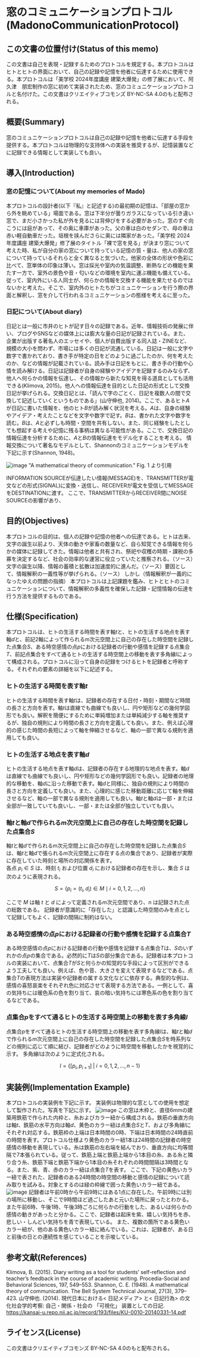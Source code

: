 # 窓のコミュニケーションプロトコル(MadonoCommunicationProtocol)

## この文書の位置付け(Status of this memo)
この文書は自己を表現・記録するためのプロトコルを規定する。本プロトコルはヒトとヒトの界面において、自己の記録や記憶を他者に伝達するために使用できる。本プロトコルは「美学校 2024年度講座 建築大爆発」の修了展において、阿久津　朋宏制作の窓に初めて実装されたため、窓のコミュニケーションプロトコルと名付けた。この文書はクリエイティブコモンズ BY-NC-SA 4.0のもと配布される。

## 概要(Summary)
窓のコミュニケーションプロトコルは自己の記録や記憶を他者に伝達する手段を提供する。本プロトコルは物理的な支持体への実装を推奨するが、記憶装置などに記録できる情報として実装しても良い。

## 導入(Introduction)
### 窓の記憶について(About my memories of Mado)
本プロトコルの設計者(以下『私』と記述する)の最初期の記憶は、「部屋の窓から外を眺めている」場面である。窓は下半分が曇りガラスになっている引き違い窓で、まだ小さかった私が外を見るには背伸びをする必要があった。窓のすぐ向こうには庭があって、その奥に車庫があった。父の車は白のセダンで、母の車は赤い軽自動車だった。垣根を挟んださらに奥には隣家があった。「美学校 2024年度講座 建築大爆発」修了展のタイトル「裸で窓を見る」が決まり窓について考えた時、私が自分の家の窓について持っている記憶の質・量は、他人の家の窓について持っているそれらと全く異なると気づいた。他家の全体の形状や色彩に比べて、窓単体の印象は薄い。窓は採光や室内の気温調整、断熱などの機能を果たす一方で、室外の景色や音・匂いなどの環境を室内に運ぶ機能も備えている。従って、室内外にいる人同士が、何らかの情報を交換する機能を果たせるのではないかと考えた。そこで、室内外のヒトたちがコミュニケーションを行う際の界面と解釈し、窓を介して行われるコミュニケーションの態様を考えるに至った。

### 日記について(About diary)
日記とは一般に市井のヒトが記す日々の記録である。近年、情報技術の発展に伴い、ブログやSNSなどの媒体上には膨大な量の日記が記録されている。また、企業が出版する著名人のエッセイや、個人が自費出版する同人誌・ZINEなど、規模の大小を問わず、市場には多くの日記が流通している。日記は一般に文字や数字で書かれており、書き手が特定の日をどのように過ごしたのか、何を考えたのか、などの情報が記載されている。読み手は日記をもとに、書き手の行動や心情を読み解ける。日記は記録者が自身の経験やアイデアを記録するのみならず、他人へ何らかの情報を伝達し、その情報から新たな知見を得る道具としても活用できる(Klimova, 2015)。他人への情報伝達を目的とした日記の形式として交換日記が挙げられる。交換日記とは、「読んで字のごとく、日記を複数人の間で交換して記述していくというものである」(山守伸也, 2014)。ここで、あるヒト*A*が日記に書いた情報を、他のヒト*B*が読み解く状況を考える。*A*は、自身の経験やアイデア・考えたことなどを文字や数字で記す。*B*は、書かれた文字や数字を読む。*B*は、*A*と必ずしも時間・空間を共有しない。また、同じ経験をしたとしても想起する考えや記憶に残る事柄は異なる可能性がある。ここで、交換日記の情報伝達を分析するために、*A*と*B*の情報伝達をモデル化することを考える。
情報交換について著名なモデルとして、Shannonのコミュニケーションモデルを下記に示す(Shannon, 1948)。

![image](https://github.com/user-attachments/assets/c6728d10-5c42-4410-9d4b-be274275b6f8)
"A mathematical theory of communication." Fig. 1 より引用

INFORMATION SOURCEが伝達したい情報(MESSAGE)を、TRANSMITTERが電文などの形式(SIGNAL)に変換・送信し、RECEIVERが電文を受信してMESSAGEをDESTINATIONに渡す。
ここで、TRANSMITTERからRECEIVER間にNOISE SOURCEの影響があり、



## 目的(Objectives)
本プロトコルの目的は、個人の記録や記憶の他者への伝達である。ヒトは古来、文字の誕生以前より、天体の動きや家畜の数量など、自ら知覚できる情報を何らかの媒体に記録してきた。情報は他者と共有され、祭祀や収穫の時期・課税の多寡を決定するなど、社会の効率的な運営に役立っていたと推察される。（ソース）文字の誕生以降、情報の蓄積と拡散は加速度的に進んだ。（ソース）要因として、情報解釈の一義性等が挙げられる。（ソース）
しかし（情報解釈が一義的になったゆえの問題の指摘）
本プロトコルは上記課題を鑑み、ヒトとヒトのコミュニケーションについて、情報解釈の多義性を確保した記録・記憶情報の伝達を行う方法を提供するものである。

## 仕様(Specification)
本プロトコルは、ヒトの生活する時間を表す軸*t*と、ヒトの生活する地点を表す軸*d*と、前記2軸によって作られる*m*次元空間上に自己の存在した時空間を記録した点集合*S*、ある時空感情の点*p*における記録者の行動や感情を記録する点集合*T*、前記点集合をすべて通るヒトの生活する時空間上の移動を表す多角線*l*によって構成される。プロトコルに沿って自身の記録をつけるヒトを記録者と呼称する。それぞれの要素の詳細を以下に記述する。

### ヒトの生活する時間を表す軸*t*
ヒトの生活する時間を表す軸*t*は、記録者の存在する日付・時刻・期間など時間の長さと方向を表す。軸*t*は直線でも曲線でも良いし、円や矩形などの幾何学図形でも良い。解釈を簡便にするために単純増加または単純減少する軸を推奨するが、独自の規則により時間の長さと方向を定義しても良い。また、例えば心理的の感じた時間の長短によって軸を伸縮させるなど、軸の一部で異なる規則を適用しても良い。

### ヒトの生活する地点を表す軸*d*
ヒトの生活する地点を表す軸*d*は、記録者の存在する地理的な地点を表す。軸*d*は直線でも曲線でも良いし、円や矩形などの幾何学図形でも良い。記録者の地理的な移動を、軸*d*に沿った移動で表す。軸*d*と同様に、独自の規則により時間の長さと方向を定義しても良い。また、心理的に感じた移動距離に応じて軸を伸縮させるなど、軸の一部で異なる規則を適用しても良い。軸*t*と軸*d*は一部・または全部が一致していても良いし、一部・または全部が独立していても良い。

### 軸*t*と軸*d*で作られる*m*次元空間上に自己の存在した時空間を記録した点集合*S*
軸*t*と軸*d*で作られるm次元空間上に自己の存在した時空間を記録した点集合*S*は、軸*t*と軸*d*で張られる*m*次元空間上に存在する点の集合であり、記録者が実際に存在していた時刻と場所の対応関係を表す。  
各点 $p_i \in S$ は、時刻 $t_i$ および位置 $d_i$ における記録者の存在を示し、集合 *S* は次のように表現される。
```math
S = \{ p_i = (t_i, d_i) \in M \mid i = 0, 1, 2, \ldots, n \}
```
ここで *M* は軸 *t* と *d* によって定義される*m*次元空間であり、*n* は記録された点の総数である。
記録者が意識的に「存在した」と認識した時空間のみを点として記録してもよく、記録の間隔に制約はない。

### ある時空感情の点*p*における記録者の行動や感情を記録する点集合*T*
ある時空感情の点*p*における記録者の行動や感情を記録する点集合*T*は、*S*のいずれかの点*p*の集合である。必然的に*T*は*S*の部分集合である。記録者は本プロトコルの実装において、点集合*T*が*S*と何らかの知覚的な手段によって区別ができるよう工夫しても良い。例えば、色や音、大きさを変えて表現するなどである。点集合*T*の表現方法は実装や記録者の属する文化などに依存する。典型的な例は、感情の喜怒哀楽をそれぞれ色に対応させて表現する方法である。一例として、喜の気持ちには暖色系の色を割り当て、哀の暗い気持ちには寒色系の色を割り当てるなどである。

### 点集合*p*をすべて通るヒトの生活する時空間上の移動を表す多角線*l*
点集合*p*をすべて通るヒトの生活する時空間上の移動を表す多角線*l*は、軸*t*と軸*d*で作られる*m*次元空間上に自己の存在した時空間を記録した点集合*S*を時系列などの規則に応じて順に結び、記録者がどのように時空間を移動したかを視覚的に示す。
多角線*l*は次のように定式化される。
```math
l = \left\{ [p_i, p_{i+1}] \;\middle|\; i = 0, 1, 2, \dots, n - 1 \right\}
```
## 実装例(Implementation Example)
本プロトコルの実装例を下記に示す。
実装例は物理的な窓としての使用を想定して製作された。写真を下記に示す。
![image](https://github.com/user-attachments/assets/f9bc6fe6-c449-43fe-8d14-236ccd1acae0)
この窓は木枠と、直径6mmの建築用鉄筋で作られた内枠と、糸およびカラー紐から構成される。鉄筋の垂直方向は軸*t*、鉄筋の水平方向は軸*d*、黄色のカラー紐は点集合*S*と*T*、および多角線*l*にそれぞれ対応する。鉄筋枠の上端は日本時間の0時、下端は日本時間の24時直前の時間を表す。プロトコル仕様より黄色のカラー紐1本は24時間の記録者の時空感情の移動を表現している。糸は鉄筋の左右端を結んでおり、垂直方向に均等間隔で7本張られている。従って、鉄筋上端と鉄筋上端から1本目の糸、ある糸と隣り合う糸、鉄筋下端と鉄筋下端から1本目の糸それぞれの時間間隔は3時間となる。また、紫、青、赤のカラー紐は点集合*T*を表す。
ここで、下記の黄色いカラー紐で表された、記録者のある24時間の時空間の移動と感情の記録について読み取りを試みる。対象とするのは緑の枠線で囲った黄色いカラー紐である。
![image](https://github.com/user-attachments/assets/89af8478-5824-4fb1-8ff7-8bf2712c6fff)
記録者は午前0時から午前9時にはある1点に存在した。午前9時には別の場所に移動し、そこで9時間ほど過ごしたあと元いた場所に戻ったとわかる。また午前6時、午後1時、午後3時ごろに何らかの行動をした、あるいは何らかの感情の動きがあったと分かる。ここで、記録者は起床を紫、嬉しい気持ちを赤、悲しい・しんどい気持ちを青で表現している。
また、複数の箇所である黄色いカラー紐が、他のある黄色いカラー紐に絡んでいる。これは、記録者が、ある日と前後の日との連続性を感じていることを示唆している。

## 参考文献(References)
Klimova, B. (2015). Diary writing as a tool for students’ self-reflection and teacher’s feedback in the course of academic writing. Procedia-Social and Behavioral Sciences, 197, 549–553.
Shannon, C. E. (1948). A mathematical theory of communication. The Bell System Technical Journal, 27(3), 379–423.
山守伸也. (2014). 現代日本における< 日記メディア> と< 日記行為> の文化社会学的考察: 自己・関係・社会の 「可視化」 装置としての日記. https://kansai-u.repo.nii.ac.jp/record/193/files/KU-0010-20140331-14.pdf

## ライセンス(License)
この文書はクリエイティブコモンズ BY-NC-SA 4.0のもと配布される。
